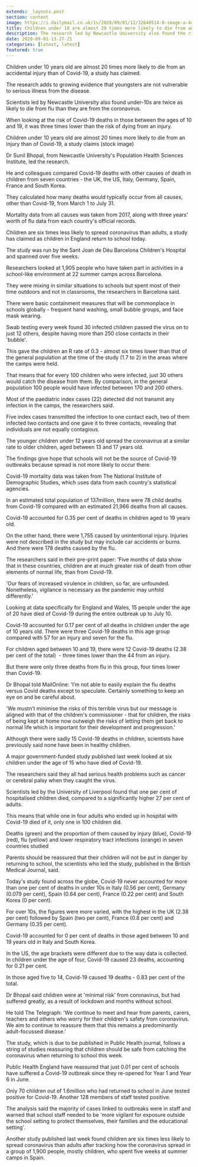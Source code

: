 ```yaml
---
extends: _layouts.post
section: content
image: https://i.dailymail.co.uk/1s/2020/09/01/12/32640514-0-image-a-44_1598960065980.jpg 
title: Children under 10 are almost 20 times more likely to die from an injury than Covid-19 
description: The research led by Newcastle University also found the risk of Covid-19 deaths in those aged between 10 and 19 was three times lower than the risk of dying from an injury. 
date: 2020-09-01-13-27-21 
categories: [latest, latest] 
featured: true 
--- 
```

Children under 10 years old are almost 20 times more likely to die from an accidental injury than of Covid-19, a study has claimed.

The research adds to growing evidence that youngsters are not vulnerable to serious illness from the disease.

Scientists led by Newcastle University also found under-10s are twice as likely to die from flu than they are from the coronavirus.

When looking at the risk of Covid-19 deaths in those between the ages of 10 and 19, it was three times lower than the risk of dying from an injury.

Children under 10 years old are almost 20 times more likely to die from an injury than of Covid-19, a study claims (stock image) 

Dr Sunil Bhopal, from Newcastle University's Population Health Sciences Institute, led the research.

He and colleagues compared Covid-19 deaths with other causes of death in children from seven countries - the UK, the US, Italy, Germany, Spain, France and South Korea. 

They calculated how many deaths would typically occur from all causes, other than Covid-19, from March 1 to July 31.

Mortality data from all causes was taken from 2017, along with three years' worth of flu data from each country's official records.

Children are six times less likely to spread coronavirus than adults, a study has claimed as children in England return to school today. 

The study was run by the Sant Joan de Déu Barcelona Children's Hospital and spanned over five weeks.

Researchers looked at 1,905 people who have taken part in activities in a school-like environment at 22 summer camps across Barcelona.   

They were mixing in similar situations to schools but spent most of their time outdoors and not in classrooms, the researchers in Barcelona said.

There were basic containment measures that will be commonplace in schools globally - frequent hand washing, small bubble groups, and face mask wearing.

Swab testing every week found 30 infected children passed the virus on to just 12 others, despite having more than 250 close contacts in their 'bubble'.  

This gave the children an R rate of 0.3 - almost six times lower than that of the general population at the time of the study (1.7 to 2) in the areas where the camps were held.

That means that for every 100 children who were infected, just 30 others would catch the disease from them. By comparison, in the general population 100 people would have infected between 170 and 200 others. 

Most of the paediatric index cases (22) detected did not transmit any infection in the camps, the researchers said.

Five index cases transmitted the infection to one contact each, two of them infected two contacts and one gave it to three contacts, revealing that individuals are not equally contagious.

The younger children under 12 years old spread the coronavirus at a similar rate to older children, aged between 13 and 17 years old. 

The findings give hope that schools will not be the source of Covid-19 outbreaks because spread is not more likely to occur there.

Covid-19 mortality data was taken from The National Institute of Demographic Studies, which uses data from each country's statistical agencies.  

In an estimated total population of 137million, there were 78 child deaths from Covid-19 compared with an estimated 21,966 deaths from all causes.

Covid-19 accounted for 0.35 per cent of deaths in children aged to 19 years old.

On the other hand, there were 1,755 caused by unintentional injury. Injuries  were not described in the study but may include car accidents or burns. And there were 178 deaths caused by the flu.  

The researchers said in their pre-print paper: 'Five months of data show that in these countries, children are at much greater risk of death from other elements of normal life, than from Covid-19.

'Our fears of increased virulence in children, so far, are unfounded. Nonetheless, vigilance is necessary as the pandemic may unfold differently.' 

Looking at data specifically for England and Wales, 15 people under the age of 20 have died of Covid-19 during the entire outbreak up to July 10.

Covid-19 accounted for 0.17 per cent of all deaths in children under the age of 10 years old. There were three Covid-19 deaths in this age group compared with 57 for an injury and seven for the flu. 

For children aged between 10 and 19, there were 12 Covid-19 deaths (2.38 per cent of the total)  - three times lower than the 44 from an injury.

But there were only three deaths from flu in this group, four times lower than Covid-19.

Dr Bhopal told MailOnline: 'I’m not able to easily explain the flu deaths versus Covid deaths except to speculate. Certainly something to keep an eye on and be careful about. 

'We mustn’t minimise the risks of this terrible virus but our message is aligned with that of the children's commissioner - that for children, the risks of being kept at home now outweigh the risks of letting them get back to normal life which is important for their development and progression.' 

Although there were sadly 15 Covid-19 deaths in children, scientists have previously said none have been in healthy children.  

A major government-funded study published last week looked at six children under the age of 15 who have died of Covid-19.

The researchers said they all had serious health problems such as cancer or cerebral palsy when they caught the virus. 

Scientists led by the University of Liverpool found that one per cent of hospitalised children died, compared to a significantly higher 27 per cent of adults. 

This means that while one in four adults who ended up in hospital with Covid-19 died of it, only one in 100 children did. 

Deaths (green) and the proportion of them caused by injury (blue), Covid-19 (red), flu (yellow) and lower respiratory tract infections (orange) in seven countries studied 

Parents should be reassured that their children will not be put in danger by returning to school, the scientists who led the study, published in the British Medical Journal, said.

Today's study found across the globe, Covid-19 never accounted for more than one per cent of deaths in under 10s in Italy (0.56 per cent), Germany (0.079 per cent), Spain (0.64 per cent), France (0.22 per cent) and South Korea (0 per cent).

For over 10s, the figures were more varied, with the highest in the UK (2.38 per cent) followed by Spain (two per cent), France (0.8 per cent) and Germany (0.35 per cent).

Covid-19 accounted for 0 per cent of deaths in those aged between 10 and 19 years old in Italy and South Korea. 

In the US, the age brackets were different due to the way data is collected. In children under the age of four, Covid-19 caused 23 deaths, accounting for 0.21 per cent.

In those aged five to 14, Covid-19 caused 19 deaths - 0.83 per cent of the total.  

 Dr Bhopal said children were at 'minimal risk' from coronavirus, but had suffered greatly, as a result of lockdown and months without school.

He told The Telegraph: 'We continue to meet and hear from parents, carers, teachers and others who worry for their children's safety from coronavirus. We aim to continue to reassure them that this remains a predominantly adult-focussed disease.'

The study, which is due to be published in Public Health journal, follows a string of studies reassuring that children should be safe from catching the coronavirus when returning to school this week.

Public Health England have reassured that just 0.01 per cent of schools have suffered a Covid-19 outbreak since they re-opened for Year 1 and Year 6 in June. 

Only 70 children out of 1.6million who had returned to school in June tested positive for Covid-19. Another 128 members of staff tested positive.

The analysis said the majority of cases linked to outbreaks were in staff and warned that school staff needed to be 'more vigilant for exposure outside the school setting to protect themselves, their families and the educational setting'.

Another study published last week found children are six times less likely to spread coronavirus than adults after tracking how the coronavirus spread in a group of 1,900 people, mostly children, who spent five weeks at summer camps in Spain. 

